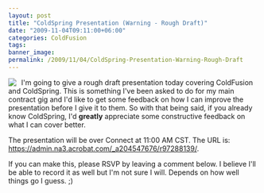 ```yaml
---
layout: post
title: "ColdSpring Presentation (Warning - Rough Draft)"
date: "2009-11-04T09:11:00+06:00"
categories: ColdFusion 
tags: 
banner_image: 
permalink: /2009/11/04/ColdSpring-Presentation-Warning-Rough-Draft
---
```


<img src="https://static.raymondcamden.com/images/cfjedi/logo1.png" align="left" style="margin-right:10px" />I'm going to give a rough draft presentation today covering ColdFusion and ColdSpring. This is something I've been asked to do for my main contract gig and I'd like to get some feedback on how I can improve the presentation before I give it to them. So with that being said, if you already know ColdSpring, I'd <b>greatly</b> appreciate some constructive feedback on what I can cover better. 

The presentation will be over Connect at 11:00 AM CST. The URL is: <a href="https://admin.na3.acrobat.com/_a204547676/r97288139/">https://admin.na3.acrobat.com/_a204547676/r97288139/</a>.

If you can make this, please RSVP by leaving a comment below. I believe I'll be able to record it as well but I'm not sure I will. Depends on how well things go I guess. ;)

<br clear="left">